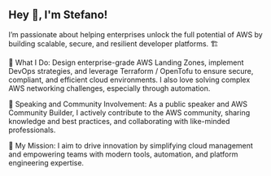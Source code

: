 ## Hey :wave:, I'm Stefano!

I’m passionate about helping enterprises unlock the full potential of AWS by building scalable, secure, and resilient developer platforms. 🏗️

🔨 What I Do:
Design enterprise-grade AWS Landing Zones, implement DevOps strategies, and leverage Terraform / OpenTofu to ensure secure, compliant, and efficient cloud environments. I also love solving complex AWS networking challenges, especially through automation.

🎤 Speaking and Community Involvement:
As a public speaker and AWS Community Builder, I actively contribute to the AWS community, sharing knowledge and best practices, and collaborating with like-minded professionals.

🎯 My Mission:
I aim to drive innovation by simplifying cloud management and empowering teams with modern tools, automation, and platform engineering expertise.
